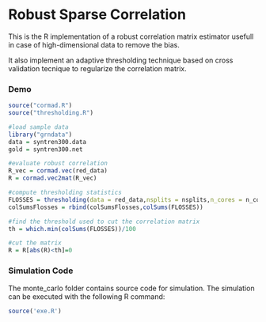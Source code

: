 # Robust Sparse Correlation

This is the R implementation of a robust correlation matrix estimator usefull in case of high-dimensional data to remove the bias. 

It also implement an adaptive thresholding technique based on cross validation tecnique to regularize the correlation matrix.

### Demo
```R
source("cormad.R")
source("thresholding.R")

#load sample data
library("grndata")
data = syntren300.data
gold = syntren300.net

#evaluate robust correlation
R_vec = cormad.vec(red_data)
R = cormad.vec2mat(R_vec)

#compute thresholding statistics
FLOSSES = thresholding(data = red_data,nsplits = nsplits,n_cores = n_cores)
colSumsFlosses = rbind(colSumsFlosses,colSums(FLOSSES))

#find the threshold used to cut the correlation matrix
th = which.min(colSums(FLOSSES))/100

#cut the matrix
R = R[abs(R)<th]=0
```

### Simulation Code

The monte_carlo folder contains source code for simulation. The simulation can be executed with the following R command:

```R
source('exe.R')


